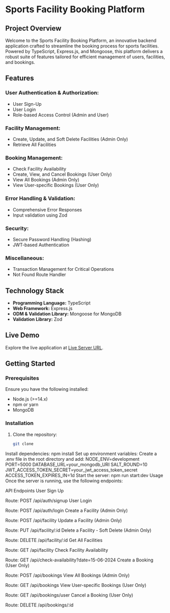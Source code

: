 # Sports Facility Booking Platform

## Project Overview
Welcome to the Sports Facility Booking Platform, an innovative backend application crafted to streamline the booking process for sports facilities. Powered by TypeScript, Express.js, and Mongoose, this platform delivers a robust suite of features tailored for efficient management of users, facilities, and bookings.

## Features

### User Authentication & Authorization:
- User Sign-Up
- User Login
- Role-based Access Control (Admin and User)

### Facility Management:
- Create, Update, and Soft Delete Facilities (Admin Only)
- Retrieve All Facilities

### Booking Management:
- Check Facility Availability
- Create, View, and Cancel Bookings (User Only)
- View All Bookings (Admin Only)
- View User-specific Bookings (User Only)

### Error Handling & Validation:
- Comprehensive Error Responses
- Input validation using Zod

### Security:
- Secure Password Handling (Hashing)
- JWT-based Authentication

### Miscellaneous:
- Transaction Management for Critical Operations
- Not Found Route Handler

## Technology Stack
- **Programming Language:** TypeScript
- **Web Framework:** Express.js
- **ODM & Validation Library:** Mongoose for MongoDB
- **Validation Library:** Zod

## Live Demo
Explore the live application at [Live Server URL](#).

## Getting Started
### Prerequisites
Ensure you have the following installed:
- Node.js (>=14.x)
- npm or yarn
- MongoDB

### Installation
1. Clone the repository:
   ```sh
   git clone 

Install dependencies:
npm install
Set up environment variables:
Create a .env file in the root directory and add:
NODE_ENV=development
PORT=5000
DATABASE_URL=your_mongodb_URI
SALT_ROUND=10
JWT_ACCESS_TOKEN_SECRET=your_jwt_access_token_secret
ACCESS_TOKEN_EXPIRES_IN=1d
Start the server:
npm run start:dev
Usage
Once the server is running, use the following endpoints:

API Endpoints
User Sign Up

Route: POST /api/auth/signup
User Login

Route: POST /api/auth/login
Create a Facility (Admin Only)

Route: POST /api/facility
Update a Facility (Admin Only)

Route: PUT /api/facility/:id
Delete a Facility - Soft Delete (Admin Only)

Route: DELETE /api/facility/:id
Get All Facilities

Route: GET /api/facility
Check Facility Availability

Route: GET /api/check-availability?date=15-06-2024
Create a Booking (User Only)

Route: POST /api/bookings
View All Bookings (Admin Only)

Route: GET /api/bookings
View User-specific Bookings (User Only)

Route: GET /api/bookings/user
Cancel a Booking (User Only)

Route: DELETE /api/bookings/:id